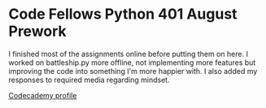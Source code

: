 # Code Fellows Python 401 August Prework

I finished most of the assignments online before putting them on
here. I worked on battleship.py more offline, not implementing more
features but improving the code into something I'm more happier with.
I also added my responses to required media regarding mindset.

[Codecademy profile](https://www.codecademy.com/bitWhiz99607)
